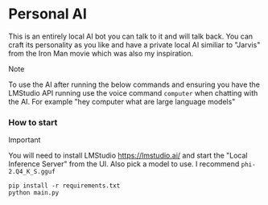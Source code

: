# Personal AI

This is an entirely local AI bot you can talk to it and will talk back. You can craft its personality as you like and have a private local AI similiar to "Jarvis" from the Iron Man movie which was also my inspiration.

> [!NOTE]
> To use the AI after running the below commands and ensuring you have the LMStudio API running use the voice command `computer` when chatting with the AI.
> For example "hey computer what are large language models"

### How to start

> [!IMPORTANT]  
> You will need to install LMStudio https://lmstudio.ai/ and start the "Local Inference Server" from the UI. Also pick a model to use. I recommend `phi-2.Q4_K_S.gguf`

```console
pip install -r requirements.txt
python main.py
```
